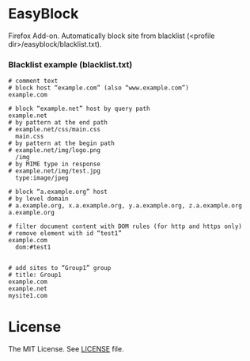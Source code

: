 EasyBlock
======
Firefox Add-on.
Automatically block site from blacklist (&lt;profile dir&gt;/easyblock/blacklist.txt).

### Blacklist example (blacklist.txt)
```
# comment text
# block host “example.com” (also “www.example.com”)
example.com

# block “example.net” host by query path
example.net
# by pattern at the end path
# example.net/css/main.css
  main.css
# by pattern at the begin path
# example.net/img/logo.png
  /img
# by MIME type in response
# example.net/img/test.jpg
  type:image/jpeg

# block “a.example.org” host
# by level domain
# a.example.org, x.a.example.org, y.a.example.org, z.a.example.org
a.example.org

# filter document content with DOM rules (for http and https only)
# remove element with id “test1”
example.com
  dom:#test1


# add sites to “Group1” group
# title: Group1
example.com
example.net
mysite1.com
```

# License
The MIT License. See [LICENSE](LICENSE) file.
